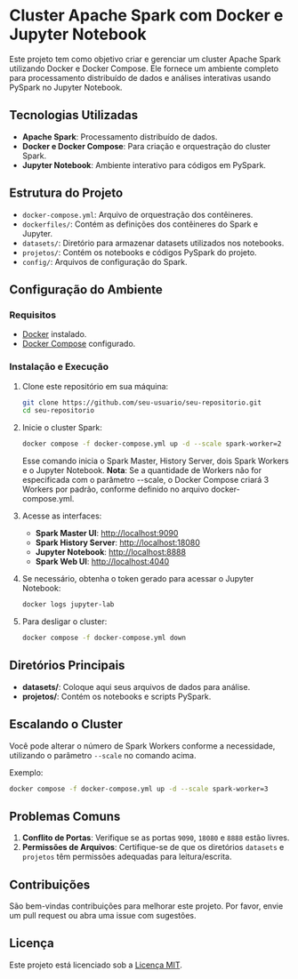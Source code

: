 # Cluster Apache Spark com Docker e Jupyter Notebook

Este projeto tem como objetivo criar e gerenciar um cluster Apache Spark utilizando Docker e Docker Compose. Ele fornece um ambiente completo para processamento distribuído de dados e análises interativas usando PySpark no Jupyter Notebook.

## Tecnologias Utilizadas

- **Apache Spark**: Processamento distribuído de dados.
- **Docker e Docker Compose**: Para criação e orquestração do cluster Spark.
- **Jupyter Notebook**: Ambiente interativo para códigos em PySpark.

## Estrutura do Projeto

- `docker-compose.yml`: Arquivo de orquestração dos contêineres.
- `dockerfiles/`: Contém as definições dos contêineres do Spark e Jupyter.
- `datasets/`: Diretório para armazenar datasets utilizados nos notebooks.
- `projetos/`: Contém os notebooks e códigos PySpark do projeto.
- `config/`: Arquivos de configuração do Spark.

## Configuração do Ambiente

### Requisitos

- [Docker](https://www.docker.com/) instalado.
- [Docker Compose](https://docs.docker.com/compose/) configurado.

### Instalação e Execução

1. Clone este repositório em sua máquina:
   ```bash
   git clone https://github.com/seu-usuario/seu-repositorio.git
   cd seu-repositorio
   ```

2. Inicie o cluster Spark:
   ```bash
   docker compose -f docker-compose.yml up -d --scale spark-worker=2
   ```
   Esse comando inicia o Spark Master, History Server, dois Spark Workers e o Jupyter Notebook.
   **Nota**: Se a quantidade de Workers não for especificada com o parâmetro --scale, o Docker Compose criará 3 Workers por padrão, conforme definido no arquivo docker-compose.yml.

3. Acesse as interfaces:

   - **Spark Master UI**: [http://localhost:9090](http://localhost:9090)
   - **Spark History Server**: [http://localhost:18080](http://localhost:18080)
   - **Jupyter Notebook**: [http://localhost:8888](http://localhost:8888)
   - **Spark Web UI**: [http://localhost:4040](http://localhost:4040)

4. Se necessário, obtenha o token gerado para acessar o Jupyter Notebook:
   ```bash
   docker logs jupyter-lab
   ```

5. Para desligar o cluster:
   ```bash
   docker compose -f docker-compose.yml down
   ```

## Diretórios Principais

- **datasets/**: Coloque aqui seus arquivos de dados para análise.
- **projetos/**: Contém os notebooks e scripts PySpark.

## Escalando o Cluster

Você pode alterar o número de Spark Workers conforme a necessidade, utilizando o parâmetro `--scale` no comando acima.

Exemplo:
```bash
docker compose -f docker-compose.yml up -d --scale spark-worker=3
```

## Problemas Comuns

1. **Conflito de Portas**: Verifique se as portas `9090`, `18080` e `8888` estão livres.
2. **Permissões de Arquivos**: Certifique-se de que os diretórios `datasets` e `projetos` têm permissões adequadas para leitura/escrita.

## Contribuições

São bem-vindas contribuições para melhorar este projeto. Por favor, envie um pull request ou abra uma issue com sugestões.

## Licença

Este projeto está licenciado sob a [Licença MIT](LICENSE).


